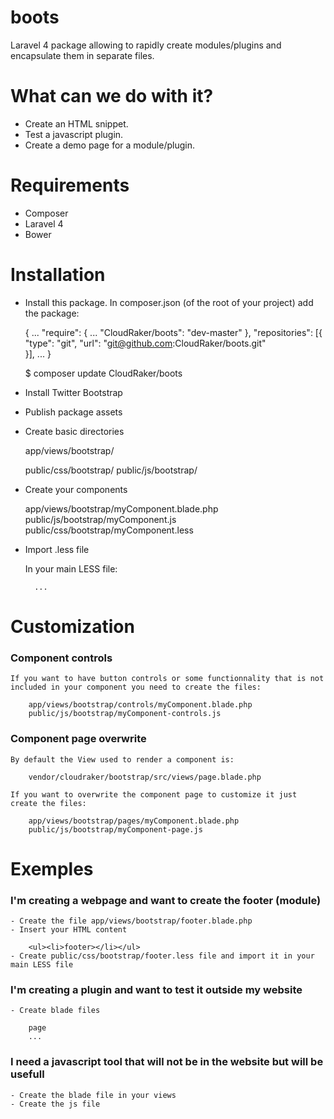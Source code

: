 boots
=====

Laravel 4 package allowing to rapidly create modules/plugins and encapsulate them in separate files.

# What can we do with it?

- Create an HTML snippet.
- Test a javascript plugin.
- Create a demo page for a module/plugin.

# Requirements

- Composer
- Laravel 4
- Bower

# Installation

- Install this package. In composer.json (of the root of your project) add the package:

	{
		...
		"require": { 
			...
			"CloudRaker/boots": "dev-master"
		},
		"repositories": [{
			"type": "git",
			"url": "git@github.com:CloudRaker/boots.git"		
		}],
		...
	}

	$ composer update CloudRaker/boots
	
- Install Twitter Bootstrap
- Publish package assets

- Create basic directories

	app/views/bootstrap/
	
	public/css/bootstrap/
	public/js/bootstrap/

- Create your components

	app/views/bootstrap/myComponent.blade.php
	public/js/bootstrap/myComponent.js
	public/css/bootstrap/myComponent.less

- Import .less file

	In your main LESS file:

		...

# Customization

### Component controls

	If you want to have button controls or some functionnality that is not included in your component you need to create the files:

		app/views/bootstrap/controls/myComponent.blade.php
		public/js/bootstrap/myComponent-controls.js

### Component page overwrite

	By default the View used to render a component is:

		vendor/cloudraker/bootstrap/src/views/page.blade.php

	If you want to overwrite the component page to customize it just create the files:

		app/views/bootstrap/pages/myComponent.blade.php
		public/js/bootstrap/myComponent-page.js

# Exemples

### I'm creating a webpage and want to create the footer (module)

	- Create the file app/views/bootstrap/footer.blade.php
	- Insert your HTML content

		<ul><li>footer></li></ul>
	- Create public/css/bootstrap/footer.less file and import it in your main LESS file

### I'm creating a plugin and want to test it outside my website

	- Create blade files
	
		page
		...

### I need a javascript tool that will not be in the website but will be usefull

	- Create the blade file in your views
	- Create the js file
